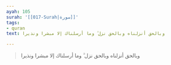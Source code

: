 ```yaml
---
ayah: 105
surah: '[[017-Surah|سورة]]'
tags:
- quran
text: وبالحق أنزلناه وبالحق نزل ۗ وما أرسلناك إلا مبشرا ونذيرا

---
```

> وبالحق أنزلناه وبالحق نزل ۗ وما أرسلناك إلا مبشرا ونذيرا
